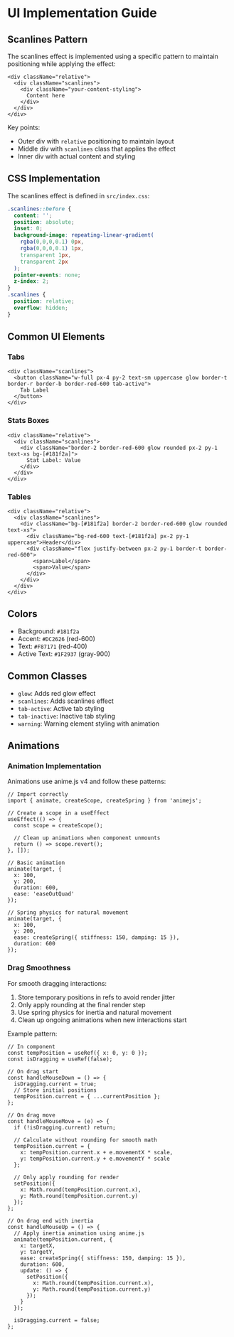 # UI Implementation Guide

## Scanlines Pattern

The scanlines effect is implemented using a specific pattern to maintain positioning while applying the effect:

```tsx
<div className="relative">
  <div className="scanlines">
    <div className="your-content-styling">
      Content here
    </div>
  </div>
</div>
```

Key points:
- Outer div with `relative` positioning to maintain layout
- Middle div with `scanlines` class that applies the effect
- Inner div with actual content and styling

## CSS Implementation

The scanlines effect is defined in `src/index.css`:

```css
.scanlines::before {
  content: '';
  position: absolute; 
  inset: 0;
  background-image: repeating-linear-gradient(
    rgba(0,0,0,0.1) 0px,
    rgba(0,0,0,0.1) 1px,
    transparent 1px,
    transparent 2px
  );
  pointer-events: none;
  z-index: 2;
}
.scanlines { 
  position: relative; 
  overflow: hidden; 
}
```

## Common UI Elements

### Tabs
```tsx
<div className="scanlines">
  <button className="w-full px-4 py-2 text-sm uppercase glow border-t border-r border-b border-red-600 tab-active">
    Tab Label
  </button>
</div>
```

### Stats Boxes
```tsx
<div className="relative">
  <div className="scanlines">
    <div className="border-2 border-red-600 glow rounded px-2 py-1 text-xs bg-[#181f2a]">
      Stat Label: Value
    </div>
  </div>
</div>
```

### Tables
```tsx
<div className="relative">
  <div className="scanlines">
    <div className="bg-[#181f2a] border-2 border-red-600 glow rounded text-xs">
      <div className="bg-red-600 text-[#181f2a] px-2 py-1 uppercase">Header</div>
      <div className="flex justify-between px-2 py-1 border-t border-red-600">
        <span>Label</span>
        <span>Value</span>
      </div>
    </div>
  </div>
</div>
```

## Colors

- Background: `#181f2a`
- Accent: `#DC2626` (red-600)
- Text: `#F87171` (red-400)
- Active Text: `#1F2937` (gray-900)

## Common Classes

- `glow`: Adds red glow effect
- `scanlines`: Adds scanlines effect
- `tab-active`: Active tab styling
- `tab-inactive`: Inactive tab styling
- `warning`: Warning element styling with animation 

## Animations

### Animation Implementation

Animations use anime.js v4 and follow these patterns:

```tsx
// Import correctly
import { animate, createScope, createSpring } from 'animejs';

// Create a scope in a useEffect
useEffect(() => {
  const scope = createScope();
  
  // Clean up animations when component unmounts
  return () => scope.revert();
}, []);

// Basic animation
animate(target, {
  x: 100,
  y: 200,
  duration: 600,
  ease: 'easeOutQuad'
});

// Spring physics for natural movement
animate(target, {
  x: 100,
  y: 200,
  ease: createSpring({ stiffness: 150, damping: 15 }),
  duration: 600
});
```

### Drag Smoothness

For smooth dragging interactions:

1. Store temporary positions in refs to avoid render jitter
2. Only apply rounding at the final render step
3. Use spring physics for inertia and natural movement
4. Clean up ongoing animations when new interactions start

Example pattern:
```tsx
// In component
const tempPosition = useRef({ x: 0, y: 0 });
const isDragging = useRef(false);

// On drag start
const handleMouseDown = () => {
  isDragging.current = true;
  // Store initial positions
  tempPosition.current = { ...currentPosition };
};

// On drag move
const handleMouseMove = (e) => {
  if (!isDragging.current) return;
  
  // Calculate without rounding for smooth math
  tempPosition.current = {
    x: tempPosition.current.x + e.movementX * scale,
    y: tempPosition.current.y + e.movementY * scale
  };
  
  // Only apply rounding for render
  setPosition({
    x: Math.round(tempPosition.current.x),
    y: Math.round(tempPosition.current.y)
  });
};

// On drag end with inertia
const handleMouseUp = () => {
  // Apply inertia animation using anime.js
  animate(tempPosition.current, {
    x: targetX,
    y: targetY,
    ease: createSpring({ stiffness: 150, damping: 15 }),
    duration: 600,
    update: () => {
      setPosition({
        x: Math.round(tempPosition.current.x),
        y: Math.round(tempPosition.current.y)
      });
    }
  });
  
  isDragging.current = false;
};
``` 